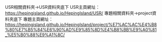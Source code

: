USR相關資料夾→USR資料夾底下         USR主頁網址：https://hepingisland.github.io/HepingIsland/USR/
專題相關資料夾→project資料夾底下    專題主頁網址：https://hepingisland.github.io/HepingIsland/project/%E7%AC%AC%E4%B8%80%E7%B5%84%E6%90%AD%E9%85%8D%E4%B8%BB%E9%A0%81_%E5%B0%88%E9%A1%8C/
